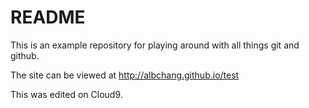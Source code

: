 # README
This is an example repository for playing around with all things git and github.

The site can be viewed at http://albchang.github.io/test

This was edited on Cloud9.
